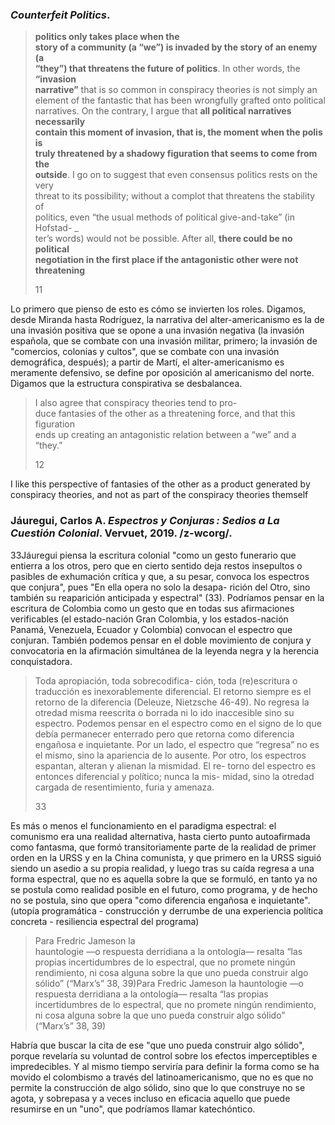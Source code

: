 ### _Counterfeit Politics_.

> **politics only takes place when the**  
> **story of a community (a “we”) is invaded by the story of an enemy (a**  
> **“they”) that threatens the future of politics**. In other words, the **“invasion**  
> **narrative”** that is so common in conspiracy theories is not simply an  
> element of the fantastic that has been wrongfully grafted onto political  
> narratives. On the contrary, I argue that **all political narratives necessarily**  
> **contain this moment of invasion, that is, the moment when the polis is**  
> **truly threatened by a shadowy figuration that seems to come from the**  
> **outside**. I go on to suggest that even consensus politics rests on the very  
> threat to its possibility; without a complot that threatens the stability of  
> politics, even “the usual methods of political give-and-take” (in Hofstad- _  
> ter’s words) would not be possible. After all, **there could be no political**  
> **negotiation in the first place if the antagonistic other were not threatening**
> 
> 11

Lo primero que pienso de esto es cómo se invierten los roles. Digamos, desde Miranda hasta Rodríguez, la narrativa del alter-americanismo es la de una invasión positiva que se opone a una invasión negativa (la invasión española, que se combate con una invasión militar, primero; la invasión de "comercios, colonias y cultos", que se combate con una invasión demográfica, después); a partir de Martí, el alter-americanismo es meramente defensivo, se define por oposición al americanismo del norte. Digamos que la estructura conspirativa se desbalancea.


> I also agree that conspiracy theories tend to pro-  
> duce fantasies of the other as a threatening force, and that this figuration  
> ends up creating an antagonistic relation between a “we” and a “they.”
> 
> 12

I like this perspective of fantasies of the other as a product generated by conspiracy theories, and not as part of the conspiracy theories themself


### Jáuregui, Carlos A. _Espectros y Conjuras : Sedios a La Cuestión Colonial_. Vervuet, 2019. /z-wcorg/.


33Jáuregui piensa la escritura colonial "como un gesto
funerario que entierra a los otros, pero que en cierto sentido deja
restos insepultos o pasibles de exhumación crítica y que, a su pesar,
convoca los espectros que conjura", pues "En ella opera no solo la desapa-
rición del Otro, sino también su reaparición anticipada y espectral" (33). Podríamos pensar en la escritura de Colombia como un gesto que en todas sus afirmaciones verificables (el estado-nación Gran Colombia, y los estados-nación Panamá, Venezuela, Ecuador y Colombia) convocan el espectro que conjuran. También podemos pensar en el doble movimiento de conjura y convocatoria en la afirmación simultánea de la leyenda negra y la herencia conquistadora.

> Toda apropiación, toda sobrecodifica-
> ción, toda (re)escritura o traducción es inexorablemente diferencial.
> El retorno siempre es el retorno de la diferencia (Deleuze, Nietzsche
> 46-49). No regresa la otredad misma reescrita o borrada ni lo ido
> inaccesible sino su espectro. Podemos pensar en el espectro como
> en el signo de lo que debía permanecer enterrado pero que retorna
> como diferencia engañosa e inquietante. Por un lado, el espectro que “regresa” no es el mismo, sino la apariencia de lo ausente. Por
> otro, los espectros espantan, alteran y alienan la mismidad. El re-
> torno del espectro es entonces diferencial y político; nunca la mis-
> midad, sino la otredad cargada de resentimiento, furia y amenaza.
> 
> 33


Es más o menos el funcionamiento en el paradigma espectral: el comunismo era una realidad alternativa, hasta cierto punto autoafirmada como fantasma, que formó transitoriamente parte de la realidad de primer orden en la URSS y en la China comunista, y que primero en la URSS siguió siendo un asedio a su propia realidad, y luego tras su caída regresa a una forma espectral, que no es aquella sobre la que se formuló, en tanto ya no se postula como realidad posible en el futuro, como programa, y de hecho no se postula, sino que opera "como diferencia engañosa e inquietante".(utopía programática - construcción y derrumbe de una experiencia política concreta - resiliencia espectral del programa)



> Para Fredric Jameson la  
> hauntologie —o respuesta derridiana a la ontología— resalta “las  
> propias incertidumbres de lo espectral, que no promete ningún  
> rendimiento, ni cosa alguna sobre la que uno pueda construir algo  
> sólido” (“Marx’s” 38, 39)Para Fredric Jameson la
> hauntologie —o respuesta derridiana a la ontología— resalta “las
> propias incertidumbres de lo espectral, que no promete ningún
> rendimiento, ni cosa alguna sobre la que uno pueda construir algo
> sólido” (“Marx’s” 38, 39)

Habría que buscar la cita de ese "que uno pueda construir algo sólido", porque revelaría su voluntad de control sobre los efectos imperceptibles e impredecibles. Y al mismo tiempo serviría para definir la forma como se ha movido el colombismo a través del latinoamericanismo, que no es que no permite la construcción de algo sólido, sino que lo que construye no se agota, y sobrepasa y a veces incluso en eficacia aquello que puede resumirse en un "uno", que podríamos llamar katechóntico.